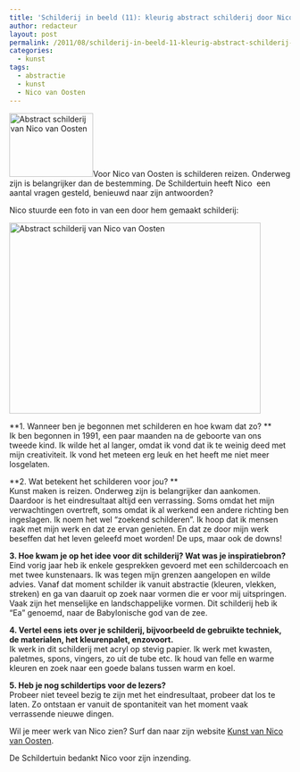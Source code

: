 ```yaml
---
title: 'Schilderij in beeld (11): kleurig abstract schilderij door Nico van Oosten'
author: redacteur
layout: post
permalink: /2011/08/schilderij-in-beeld-11-kleurig-abstract-schilderij-door-nico-van-oosten/
categories:
  - kunst
tags:
  - abstractie
  - kunst
  - Nico van Oosten
---
```

<img class="alignleft size-thumbnail wp-image-2211" title="Abstract schilderij van Nico van Oosten" src="/wordpress/wp-content/uploads/2011/08/Schilderij-van-Nico-150x114.jpg" alt="Abstract schilderij van Nico van Oosten" width="150" height="114" />Voor Nico van Oosten is schilderen reizen. Onderweg zijn is belangrijker dan de bestemming. De Schildertuin heeft Nico  een aantal vragen gesteld, benieuwd naar zijn antwoorden?<!--more-->

<!--lees het interview met Nico-->

Nico stuurde een foto in van een door hem gemaakt schilderij:

<img class="aligncenter size-full wp-image-2211" title="Abstract schilderij van Nico van Oosten" src="/wordpress/wp-content/uploads/2011/08/Schilderij-van-Nico.jpg" alt="Abstract schilderij van Nico van Oosten" width="450" height="342" />

**1. Wanneer ben je begonnen met schilderen en hoe kwam dat zo? **  
Ik ben begonnen in 1991, een paar maanden na de geboorte van ons tweede kind. Ik wilde het al langer, omdat ik vond dat ik te weinig deed met mijn creativiteit. Ik vond het meteen erg leuk en het heeft me niet meer losgelaten.

**2. Wat betekent het schilderen voor jou? **  
Kunst maken is reizen. Onderweg zijn is belangrijker dan aankomen. Daardoor is het eindresultaat altijd een verrassing. Soms omdat het mijn verwachtingen overtreft, soms omdat ik al werkend een andere richting ben ingeslagen. Ik noem het wel &#8220;zoekend schilderen&#8221;. Ik hoop dat ik mensen raak met mijn werk en dat ze ervan genieten. En dat ze door mijn werk beseffen dat het leven geleefd moet worden! De ups, maar ook de downs!

**3. Hoe kwam je op het idee voor dit schilderij? Wat was je inspiratiebron?**  
Eind vorig jaar heb ik enkele gesprekken gevoerd met een schildercoach en met twee kunstenaars. Ik was tegen mijn grenzen aangelopen en wilde advies. Vanaf dat moment schilder ik vanuit abstractie (kleuren, vlekken, streken) en ga van daaruit op zoek naar vormen die er voor mij uitspringen. Vaak zijn het menselijke en landschappelijke vormen. Dit schilderij heb ik &#8220;Ea&#8221; genoemd, naar de Babylonische god van de zee.

**4. Vertel eens iets over je schilderij, bijvoorbeeld de gebruikte techniek, de materialen, het kleurenpalet, enzovoort.**  
Ik werk in dit schilderij met acryl op stevig papier. Ik werk met kwasten, paletmes, spons, vingers, zo uit de tube etc. Ik houd van felle en warme kleuren en zoek naar een goede balans tussen warm en koel.

**5. Heb je nog schildertips voor de lezers?**  
Probeer niet teveel bezig te zijn met het eindresultaat, probeer dat los te laten. Zo ontstaan er vanuit de spontaniteit van het moment vaak verrassende nieuwe dingen.

Wil je meer werk van Nico zien? Surf dan naar zijn website <a title="Bekijk de schilderijen van Nico" href="http://www.nicovanoosten.exto.nl/" target="_blank">Kunst van Nico van Oosten</a>.

De Schildertuin bedankt Nico voor zijn inzending.
